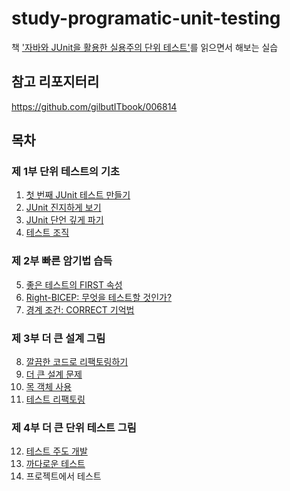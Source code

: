 # study-programatic-unit-testing
책 ['자바와 JUnit을 활용한 실용주의 단위 테스트'](https://ridibooks.com/books/754026389)를 읽으면서 해보는 실습

## 참고 리포지터리
https://github.com/gilbutITbook/006814

## 목차
### 제 1부 단위 테스트의 기초
1. [첫 번째 JUnit 테스트 만들기](docs/01.md)
2. [JUnit 진지하게 보기](docs/02.md)
3. [JUnit 단언 깊게 파기](docs/03.md)
4. [테스트 조직](docs/04.md)

### 제 2부 빠른 암기법 습득
5. [좋은 테스트의 FIRST 속성](docs/05.md)
6. [Right-BICEP: 무엇을 테스트할 것인가?](docs/06.md)
7. [경계 조건: CORRECT 기억법](docs/07.md)

### 제 3부 더 큰 설계 그림
8. [깔끔한 코드로 리팩토링하기](docs/08.md)
9. [더 큰 설계 문제](docs/09.md)
10. [목 객체 사용](docs/10.md)
11. [테스트 리팩토링](docs/11.md)

### 제 4부 더 큰 단위 테스트 그림
12. [테스트 주도 개발](docs/12.md)
13. [까다로운 테스트](docs/13.md)
14. 프로젝트에서 테스트
